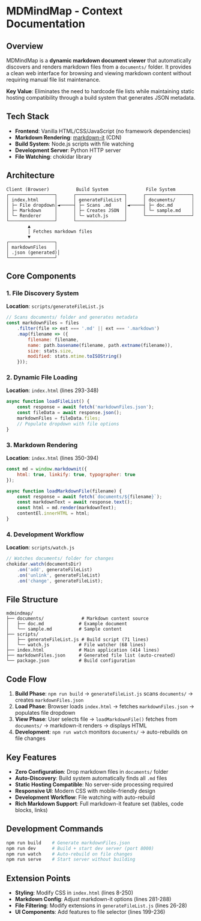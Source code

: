 # MDMindMap - Context Documentation

## Overview

MDMindMap is a **dynamic markdown document viewer** that automatically discovers and renders markdown files from a `documents/` folder. It provides a clean web interface for browsing and viewing markdown content without requiring manual file list maintenance.

**Key Value**: Eliminates the need to hardcode file lists while maintaining static hosting compatibility through a build system that generates JSON metadata.

## Tech Stack

- **Frontend**: Vanilla HTML/CSS/JavaScript (no framework dependencies)
- **Markdown Rendering**: [markdown-it](https://github.com/markdown-it/markdown-it) (CDN)
- **Build System**: Node.js scripts with file watching
- **Development Server**: Python HTTP server
- **File Watching**: chokidar library

## Architecture

```
Client (Browser)          Build System              File System
┌─────────────────┐      ┌──────────────────┐      ┌─────────────────┐
│ index.html      │      │ generateFileList │      │ documents/      │
│ ├─ File dropdown│◄─────┤ ├─ Scans .md     │◄─────┤ ├─ doc.md       │
│ ├─ Markdown     │      │ ├─ Creates JSON  │      │ └─ sample.md    │
│ └─ Renderer     │      │ └─ watch.js      │      └─────────────────┘
└─────────────────┘      └──────────────────┘
        ▲
        │ Fetches markdown files
        ▼
┌─────────────────┐
│ markdownFiles   │
│ .json (generated)│
└─────────────────┘
```

## Core Components

### 1. File Discovery System
**Location**: `scripts/generateFileList.js`
```javascript
// Scans documents/ folder and generates metadata
const markdownFiles = files
    .filter(file => ext === '.md' || ext === '.markdown')
    .map(filename => ({
        filename: filename,
        name: path.basename(filename, path.extname(filename)),
        size: stats.size,
        modified: stats.mtime.toISOString()
    }));
```

### 2. Dynamic File Loading
**Location**: `index.html` (lines 293-348)
```javascript
async function loadFileList() {
    const response = await fetch('markdownFiles.json');
    const fileData = await response.json();
    markdownFiles = fileData.files;
    // Populate dropdown with file options
}
```

### 3. Markdown Rendering
**Location**: `index.html` (lines 350-394)
```javascript
const md = window.markdownit({
    html: true, linkify: true, typographer: true
});

async function loadMarkdownFile(filename) {
    const response = await fetch(`documents/${filename}`);
    const markdownText = await response.text();
    const html = md.render(markdownText);
    contentEl.innerHTML = html;
}
```

### 4. Development Workflow
**Location**: `scripts/watch.js`
```javascript
// Watches documents/ folder for changes
chokidar.watch(documentsDir)
    .on('add', generateFileList)
    .on('unlink', generateFileList)
    .on('change', generateFileList);
```

## File Structure

```
mdmindmap/
├── documents/              # Markdown content source
│   ├── doc.md             # Example document
│   └── sample.md          # Sample content
├── scripts/
│   ├── generateFileList.js # Build script (71 lines)
│   └── watch.js           # File watcher (68 lines)
├── index.html             # Main application (414 lines)
├── markdownFiles.json     # Generated file list (auto-created)
└── package.json           # Build configuration
```

## Code Flow

1. **Build Phase**: `npm run build` → `generateFileList.js` scans `documents/` → creates `markdownFiles.json`
2. **Load Phase**: Browser loads `index.html` → fetches `markdownFiles.json` → populates file dropdown
3. **View Phase**: User selects file → `loadMarkdownFile()` fetches from `documents/` → markdown-it renders → displays HTML
4. **Development**: `npm run watch` monitors `documents/` → auto-rebuilds on file changes

## Key Features

- **Zero Configuration**: Drop markdown files in `documents/` folder
- **Auto-Discovery**: Build system automatically finds all `.md` files
- **Static Hosting Compatible**: No server-side processing required
- **Responsive UI**: Modern CSS with mobile-friendly design
- **Development Workflow**: File watching with auto-rebuild
- **Rich Markdown Support**: Full markdown-it feature set (tables, code blocks, links)

## Development Commands

```bash
npm run build    # Generate markdownFiles.json
npm run dev      # Build + start dev server (port 8000)
npm run watch    # Auto-rebuild on file changes
npm run serve    # Start server without building
```

## Extension Points

- **Styling**: Modify CSS in `index.html` (lines 8-250)
- **Markdown Config**: Adjust markdown-it options (lines 281-288)
- **File Filtering**: Modify extensions in `generateFileList.js` (lines 26-28)
- **UI Components**: Add features to file selector (lines 199-236)
